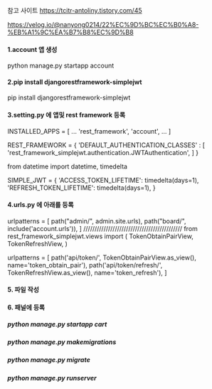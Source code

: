 참고 사이트
https://tcitr-antoliny.tistory.com/45

https://velog.io/@nanyong0214/22%EC%9D%BC%EC%B0%A8-%EB%A1%9C%EA%B7%B8%EC%9D%B8

#### 1.account 앱 생성

python manage.py startapp account

#### 2.pip install djangorestframework-simplejwt

pip install djangorestframework-simplejwt

#### 3.setting.py 에 앱및 rest framework 등록

INSTALLED_APPS = [
...
'rest_framework',
'account',
...
]

REST_FRAMEWORK = {
'DEFAULT_AUTHENTICATION_CLASSES' : [
'rest_framework_simplejwt.authentication.JWTAuthentication',
]
}

from datetime import datetime, timedelta

SIMPLE_JWT = {
'ACCESS_TOKEN_LIFETIME': timedelta(days=1),
'REFRESH_TOKEN_LIFETIME': timedelta(days=1),
}

#### 4.urls.py 에 아래를 등록

urlpatterns = [
path("admin/", admin.site.urls),
path("board/", include('account.urls')),
]
////////////////////////////////////////////
from rest_framework_simplejwt.views import (
TokenObtainPairView,
TokenRefreshView,
)

urlpatterns = [
path('api/token/', TokenObtainPairView.as_view(), name='token_obtain_pair'),
path('api/token/refresh/', TokenRefreshView.as_view(), name='token_refresh'),
]

#### 5. 파일 작성

#### 6. 패널에 등록

##### python manage.py startapp cart

##### python manage.py makemigrations

##### python manage.py migrate

##### python manage.py runserver

